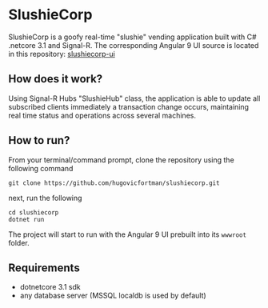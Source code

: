 # SlushieCorp

SlushieCorp is a goofy real-time "slushie" vending application built with C# .netcore 3.1 and Signal-R. The corresponding Angular 9 UI source is located in this repository: [slushiecorp-ui](https://github.com/hugovicfortman/slushiecorp-ui)

## How does it work?

Using Signal-R Hubs "SlushieHub" class, the application is able to update all subscribed clients immediately a transaction change occurs, maintaining real time status and operations across several machines.

## How to run?
From your terminal/command prompt, clone the repository using the following command

    git clone https://github.com/hugovicfortman/slushiecorp.git

next, run the following 

    cd slushiecorp
    dotnet run

The project will start to run with the Angular 9 UI prebuilt into its `wwwroot` folder.

## Requirements
- dotnetcore 3.1 sdk
- any database server (MSSQL localdb is used by default)